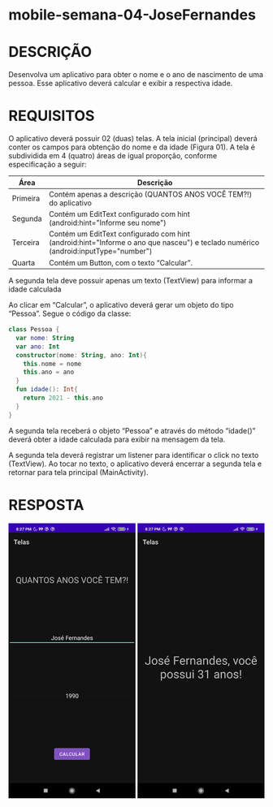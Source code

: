 # mobile-semana-04-JoseFernandes
# DESCRIÇÃO
Desenvolva um aplicativo para obter o nome e o ano de nascimento de uma pessoa. Esse aplicativo
deverá calcular e exibir a respectiva idade.
# REQUISITOS
O aplicativo deverá possuir 02 (duas) telas.
A tela inicial (principal) deverá conter os campos para obtenção do nome e da idade (Figura 01). A tela
é subdividida em 4 (quatro) áreas de igual proporção, conforme especificação a seguir:

| Área  |  Descrição  |
| ------------------- | ------------------- |
|  Primeira |  Contém apenas a descrição (QUANTOS ANOS VOCÊ TEM?!) do aplicativo |
|  Segunda |  Contém um EditText configurado com hint (android:hint="Informe seu nome") |
|  Terceira |  Contém um EditText configurado com hint (android:hint="Informe o ano que nasceu") e teclado numérico (android:inputType="number") |
|  Quarta |  Contém um Button, com o texto “Calcular”. |

A segunda tela deve possuir apenas um texto (TextView) para informar a idade calculada

Ao clicar em “Calcular”, o aplicativo deverá gerar um objeto do tipo “Pessoa”. Segue o código da classe:


```kotlin
class Pessoa {
  var nome: String
  var ano: Int
  constructor(nome: String, ano: Int){
    this.nome = nome
    this.ano = ano
  }
  fun idade(): Int{
    return 2021 - this.ano
  }
}
```

A segunda tela receberá o objeto “Pessoa” e através do método “idade()” deverá obter a idade calculada para exibir na mensagem da tela.

A segunda tela deverá registrar um listener para identificar o click no texto (TextView). Ao tocar no texto, o aplicativo deverá encerrar a segunda tela e retornar para tela principal (MainActivity).

# RESPOSTA
<div align="center">
<img width=250 heigh=500 src="https://raw.githubusercontent.com/jiyose12/mobile-semana-04-JoseFernandes/master/tela01.jpeg"/>
<img width=250 heigh=500 src="https://raw.githubusercontent.com/jiyose12/mobile-semana-04-JoseFernandes/master/tela02.jpeg"/>
</div>

[foto0]: <tela01.jpeg>
[foto1]: <tela02.jpeg>
